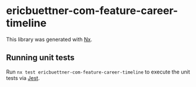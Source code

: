 # ericbuettner-com-feature-career-timeline

This library was generated with [Nx](https://nx.dev).

## Running unit tests

Run `nx test ericbuettner-com-feature-career-timeline` to execute the unit tests via [Jest](https://jestjs.io).

